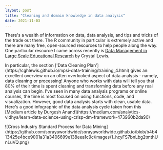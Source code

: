 ```yaml
---
layout: post
title: "Cleaning and domain knowledge in data analysis"
date: 2021-11-03
---
```


There's a wealth of information on data, data analysis, and tips and tricks of the trade out there. The R community in particular is extremely active and there are many free, open-sourced resources to help people along the way. One particular resource I came across recently is [Data Management in Large Scale Educational Research](https://cghlewis.github.io/mpsi-data-training/index.html) by Crystal Lewis. 

<p>In particular, the section ['Data Cleaning Plan'](https://cghlewis.github.io/mpsi-data-training/training_4.html) gives an excellent overview on an often overlooked aspect of data analysis - namely, data cleaning or processing! Anyone who works with data will tell you that 80% of their time is spent cleaning and transforming data before any real analysis can begin. I've seen in many data analysis programs or online courses, the time is most focused on using functions, code, and visualization. However, good data analysis starts with clean, usable data. Here's a good infographic of the data analysis cycle taken from this [Medium article by Durgesh Anand](https://medium.com/analytics-vidhya/learn-data-science-using-crisp-dm-framework-473960b2da90)
</p>

<p>![Cross Industry Standard Process for Data Mining](https://github.com/sorayaworldwide/sorayaworldwide.github.io/blob/b4b413425e4bce9001a31a3406699e138eea1c9c/images/1_hcyFS7bnLbg2tmthUnLuVQ.png)
  
